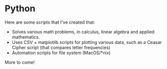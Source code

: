 # Python

Here are some scripts that I've created that:
+ Solves various math problems, in calculus, linear algebra and applied mathematics.
+ Uses CSV + matplotlib scripts for plotting various data, such as a Ceasar Cipher script (that compares letter frequencies)
+ Automation scripts for file system (MacOS/\*nix)


More to come!
